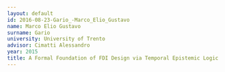 ```yaml
---
layout: default 
id: 2016-08-23-Gario_-Marco_Elio_Gustavo
name: Marco Elio Gustavo
surname: Gario 
university: University of Trento
advisor: Cimatti Alessandro
year: 2015
title: A Formal Foundation of FDI Design via Temporal Epistemic Logic
---
```

